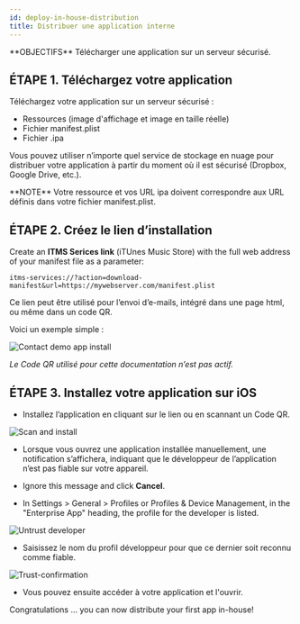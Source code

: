 ```yaml
---
id: deploy-in-house-distribution
title: Distribuer une application interne
---
```


<div markdown="1" class = "objectives">
**OBJECTIFS**
Télécharger une application sur un serveur sécurisé.
</div>

## ÉTAPE 1. Téléchargez votre application

Téléchargez votre application sur un serveur sécurisé :

* Ressources (image d'affichage et image en taille réelle)
* Fichier manifest.plist
* Fichier .ipa

Vous pouvez utiliser n’importe quel service de stockage en nuage pour distribuer votre application à partir du moment où il est sécurisé (Dropbox, Google Drive, etc.).

<div markdown="1" class = "tips">
**NOTE**
Votre ressource et vos URL ipa doivent correspondre aux URL définis dans votre fichier manifest.plist.
</div>

## ÉTAPE 2. Créez le lien d’installation

Create an **ITMS Serices link** (iTUnes Music Store) with the full web address of your manifest file as a parameter:

```
itms-services://?action=download-manifest&url=https://mywebserver.com/manifest.plist

```

Ce lien peut être utilisé pour l’envoi d’e-mails, intégré dans une page html, ou même dans un code QR.

Voici un exemple simple :

![Contact demo app install](assets/en/deploy-in-house/Contact-demo-app-install.png)

*Le Code QR utilisé pour cette documentation n’est pas actif.*

## ÉTAPE 3. Installez votre application sur iOS

* Installez l’application en cliquant sur le lien ou en scannant un Code QR.

![Scan and install](assets/en/deploy-in-house/Scan-and-install.png)

* Lorsque vous ouvrez une application installée manuellement, une notification s’affichera, indiquant que le développeur de l’application n’est pas fiable sur votre appareil.

* Ignore this message and click **Cancel**.

* In Settings > General > Profiles or Profiles & Device Management, in the "Enterprise App" heading, the profile for the developer is listed.

![Untrust developer](assets/en/deploy-in-house/Untrust-developer.png)

* Saisissez le nom du profil développeur pour que ce dernier soit reconnu comme fiable.

![Trust-confirmation](assets/en/deploy-in-house/Trust-confirmation.png)

* Vous pouvez ensuite accéder à votre application et l'ouvrir.

Congratulations ... you can now distribute your first app in-house!
